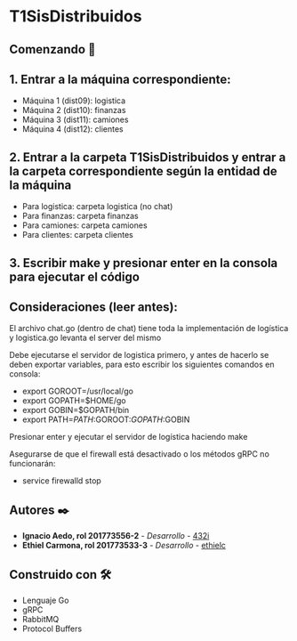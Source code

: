 # T1SisDistribuidos

## Comenzando 🚀

## 1. Entrar a la máquina correspondiente:
- Máquina 1 (dist09): logistica
- Máquina 2 (dist10): finanzas
- Máquina 3 (dist11): camiones
- Máquina 4 (dist12): clientes
## 2. Entrar a la carpeta T1SisDistribuidos y entrar a la carpeta correspondiente según la entidad de la máquina

- Para logistica: carpeta logistica (no chat)
- Para finanzas: carpeta finanzas
- Para camiones: carpeta camiones
- Para clientes: carpeta clientes


## 3. Escribir make y presionar enter en la consola para ejecutar el código
## Consideraciones (leer antes):
El archivo chat.go (dentro de chat) tiene toda la implementación de logística y logistica.go levanta el server del mismo


Debe ejecutarse el servidor de logistica primero, y antes de hacerlo se deben exportar variables, para esto escribir los siguientes comandos en consola:
- export GOROOT=/usr/local/go
- export GOPATH=$HOME/go
- export GOBIN=$GOPATH/bin
- export PATH=$PATH:$GOROOT:$GOPATH:$GOBIN

Presionar enter y ejecutar el servidor de logística haciendo make

Asegurarse de que el firewall está desactivado o los métodos gRPC no funcionarán:

- service firewalld stop

## Autores ✒️

* **Ignacio Aedo, rol 201773556-2** - *Desarrollo* - [432i](https://github.com/432i)
* **Ethiel Carmona, rol 201773533-3** - *Desarrollo* - [ethielc](https://github.com/ethielc)

## Construido con 🛠️
* Lenguaje Go
* gRPC
* RabbitMQ
* Protocol Buffers
